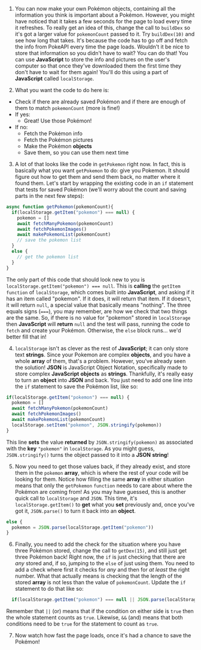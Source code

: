 1. You can now make your own Pokémon objects, containing all the information you think is important about a Pokémon. However, you might have noticed that it takes a few seconds for the page to load every time it refreshes. To really get an idea of this, change the call to `buildDex` so it's got a larger value for `pokemonCount` passed to it. Try `buildDex(10)` and see how long that takes. It's because the code has to go off and fetch the info from PokeAPI every time the page loads. Wouldn't it be nice to store that information so you didn't have to wait? You can do that! You can use **JavaScript** to store the info and pictures on the user's computer so that once they've downloaded them the first time they don't have to wait for them again! You'll do this using a part of **JavaScript** called `localStorage`.

2. What you want the code to do here is:
  * Check if there are already saved Pokémon and if there are enough of them to match `pokemonCount` (more is fine!)
  * If yes:
    * Great! Use those Pokémon!
  * If no:
    * Fetch the Pokémon info
    * Fetch the Pokémon pictures
    * Make the Pokémon **objects**
    * Save them, so you can use them next time

3. A lot of that looks like the code in `getPokemon` right now. In fact, this is basically what you want `getPokemon` to do: give you Pokemon. It should figure out how to get them and send them back, no matter where it found them. Let's start by wrapping the existing code in an `if` statement that tests for saved Pokémon (we'll worry about the count and saving parts in the next few steps):

  ```JavaScript
  async function getPokemon(pokemonCount){
    if(localStorage.getItem("pokemon") === null) {
      pokemon = []
      await fetchManyPokemon(pokemonCount)
      await fetchPokemonImages()
      await makePokemonList(pokemonCount)
      // save the pokemon list
    }
    else {
      // get the pokemon list
    }
  }
  ```

  The only part of this code that should look new to you is `localStorage.getItem("pokemon") === null`. This is **calling** the `getItem` `function` of `localStorage`, which comes built into **JavaScript**, and asking if it has an item called "pokemon". If it does, it will return that item. If it doesn't, it will return `null`, a special value that basically means "nothing". The three equals signs (`===`), you may remember, are how we check that two things are the same. So, if there is no value for "pokemon" stored in `localStorage` then **JavaScript** will **return** `null` and the test will pass, running the code to `fetch` and create your Pokémon. Otherwise, the `else` block runs… we'd better fill that in!

4. `localStorage` isn't as clever as the rest of **JavaScript**; it can only store text **strings**. Since your Pokemon are complex **objects**, and you have a whole **array** of them, that's a problem. However, you've already seen the solution! **JSON** is JavaScript Object Notation, specifically made to store complex **JavaScript** **objects** as **strings**. Thankfully, it's really easy to turn an **object** into **JSON** and back. You just need to add one line into the `if` statement to save the Pokémon list, like so:

  ```JavaScript
  if(localStorage.getItem("pokemon") === null) {
    pokemon = []
    await fetchManyPokemon(pokemonCount)
    await fetchPokemonImages()
    await makePokemonList(pokemonCount)
    localStorage.setItem("pokemon", JSON.stringify(pokemon))
  }
  ```
  
  This line **sets** the value **returned** by `JSON.stringify(pokemon)` as associated with the **key** `"pokemon"` in `localStorage`. As you might guess, `JSON.stringify()` turns the object passed to it into a **JSON** **string**!

5. Now you need to get those values back, if they already exist, and store them in the `pokemon` **array**, which is where the rest of your code will be looking for them. Notice how filling the same **array** in either situation means that only the `getPokemon` `function` needs to care about where the Pokémon are coming from!
  As you may have guessed, this is another quick call to `localStorage` and `JSON`. This time, it's `localStorage.getItem()` to **get** what you **set** previously and, once you've got it, `JSON.parse()` to turn it back into an **object**.

  ```JavaScript
  else {
    pokemon = JSON.parse(localStorage.getItem("pokemon"))
  }
  ```

6. Finally, you need to add the check for the situation where you have three Pokémon stored, change the call to `getDex(15)`, and still just get three Pokémon back! Right now, the `if` is just checking that there are *any* stored and, if so, jumping to the `else` of just using them. You need to add a check where first it checks for *any* and then for *at least* the right number. What that actually means is checking that the length of the stored **array** is not less than the value of `pokemonCount`. Update the `if` statement to do that like so:

  ```JavaScript
    if(localStorage.getItem("pokemon") === null || JSON.parse(localStorage.getItem("pokemon")).length < pokemonCount) {
  ```
  Remember that `||` (or) means that if the condition on either side is `true` then the whole statement counts as `true`. Likewise, `&&` (and) means that both conditions need to be `true` for the statement to count as `true`.

7. Now watch how fast the page loads, once it's had a chance to save the Pokémon!